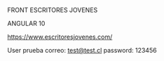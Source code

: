 FRONT ESCRITORES JOVENES


ANGULAR 10

https://www.escritoresjovenes.com/

User prueba correo: test@test.cl password: 123456
